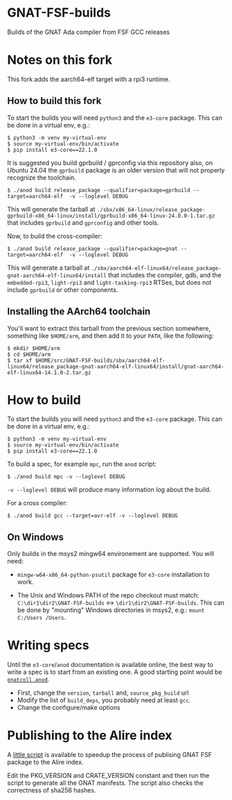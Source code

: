 # GNAT-FSF-builds
Builds of the GNAT Ada compiler from FSF GCC releases

# Notes on this fork

This fork adds the aarch64-elf target with a rpi3 runtime.

## How to build this fork

To start the builds you will need `python3` and the `e3-core` package.
This can be done in a virtual env, e.g.:

```console
$ python3 -m venv my-virtual-env
$ source my-virtual-env/bin/activate
$ pip install e3-core==22.1.0
```

It is suggested you build gprbuild / gprconfig via this repository also, on Ubuntu 24.04 the `gprbuild` package is an
older version that will not properly recognize the toolchain.

```console
$ ./anod build release_package --qualifier=package=gprbuild --target=aarch64-elf  -v --loglevel DEBUG
```

This will generate the tarball at `./sbx/x86_64-linux/release_package-gprbuild-x86_64-linux/install/gprbuild-x86_64-linux-24.0.0-1.tar.gz`
that includes `gprbuild` and `gprconfig` and other tools. 

Now, to build the cross-compiler:

```console
$ ./anod build release_package --qualifier=package=gnat --target=aarch64-elf  -v --loglevel DEBUG
```

This will generate a tarball at `./sbx/aarch64-elf-linux64/release_package-gnat-aarch64-elf-linux64/install` that
includes the compiler, gdb, and the `embedded-rpi3`, `light-rpi3` and `light-tasking-rpi3` RTSes, but does not include
`gprbuild` or other components.

## Installing the AArch64 toolchain

You'll want to extract this tarball from the previous section somewhere, something like `$HOME/arm`, and then add it
to your `PATH`, like the following:

```console
$ mkdir $HOME/arm
$ cd $HOME/arm
$ tar xf $HOME/src/GNAT-FSF-builds/sbx/aarch64-elf-linux64/release_package-gnat-aarch64-elf-linux64/install/gnat-aarch64-elf-linux64-14.1.0-2.tar.gz
```

# How to build

To start the builds you will need `python3` and the `e3-core` package.
This can be done in a virtual env, e.g.:
```console
$ python3 -m venv my-virtual-env
$ source my-virtual-env/bin/activate
$ pip install e3-core==22.1.0
```

To build a spec, for example `mpc`, run the `anod` script:
```console
$ ./anod build mpc -v --loglevel DEBUG
```

`-v --loglevel DEBUG` will produce many information log about the build.

For a cross compiler:

```console
$ ./anod build gcc --target=avr-elf -v --loglevel DEBUG
```


## On Windows
Only builds in the msys2 mingw64 environement are supported.
You will need:

 - `mingw-w64-x86_64-python-psutil` package for `e3-core` installation to work.

 - The Unix and Windows PATH of the repo checkout must match:
   `C:\dir1\dir2\GNAT-FSF-builds` <-> `\dir1\dir2\GNAT-FSF-builds`. This can be
   done by "mounting" Windows directories in msys2, e.g.: `mount C:/Users
   /Users`.

# Writing specs
Until the `e3-core`/`anod` documentation is available online, the best way to
write a spec is to start from an existing one. A good starting point would be
[`gnatcoll.anod`](https://github.com/alire-project/GNAT-FSF-builds/blob/main/specs/gnatcoll.anod).

 - First, change the `version`, `tarball` and, `source_pkg_build` url
 - Modify the list of `build_deps`, you probably need at least `gcc`.
 - Change the configure/make options

# Publishing to the Alire index

A [little script](utils/gen_gnat_manifests.py) is available to speedup the
process of publising GNAT FSF package to the Alire index.

Edit the PKG_VERSION and CRATE_VERSION constant and then run the script to
generate all the GNAT manifests. The script also checks the correctness of
sha256 hashes.
